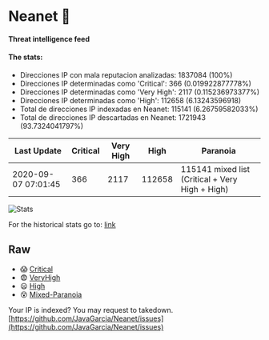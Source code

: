 # Neanet :hocho:
#### Threat intelligence feed
#### The stats:

- Direcciones IP con mala reputacion analizadas: 1837084 (100%)
- Direcciones IP determinadas como 'Critical':  366 (0.019922877778%)
- Direcciones IP determinadas como 'Very High':  2117 (0.115236973377%)
- Direcciones IP determinadas como 'High':  112658 (6.13243596918)
- Total de direcciones IP indexadas en Neanet:  115141 (6.26759582033%)
- Total de direcciones IP descartadas en Neanet:  1721943 (93.7324041797%)

| Last Update | Critical | Very High | High | Paranoia |
| --- | --- | --- | --- | --- |
| 2020-09-07 07:01:45 | 366 | 2117 | 112658 | 115141 mixed list (Critical + Very High + High)|

![Stats](https://docs.google.com/spreadsheets/d/e/2PACX-1vSnaNMIXVabIpDJjufMlzH7poXnshF3mgd8Is1g9ytUEzVsP5my4Trn8f-xkoLLQ38xpL3HtmUexLo6/pubchart?oid=501124687&format=image)

For the historical stats go to: [link](/stats.csv)
## Raw
- :scream: [Critical](https://raw.githubusercontent.com/JavaGarcia/Neanet/master/blacklists/neanet_critical.txt)
- :fearful: [VeryHigh](https://raw.githubusercontent.com/JavaGarcia/Neanet/master/blacklists/neanet_veryHigh.txtt)
- :frowning: [High](https://raw.githubusercontent.com/JavaGarcia/Neanet/master/blacklists/neanet_high.txt)
- :dizzy_face: [Mixed-Paranoia](https://raw.githubusercontent.com/JavaGarcia/Neanet/master/blacklists/neanet_all.txt)


Your IP is indexed? You may request to takedown. [https://github.com/JavaGarcia/Neanet/issues](https://github.com/JavaGarcia/Neanet/issues)
































































































































































































































































































































































































































































































































































































































